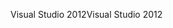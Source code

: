 <span data-ttu-id="74ae4-101">Visual Studio 2012</span><span class="sxs-lookup"><span data-stu-id="74ae4-101">Visual Studio 2012</span></span>